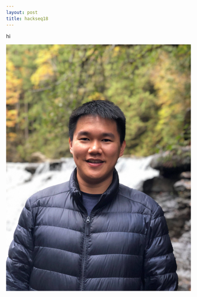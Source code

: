 ```yaml
---
layout: post
title: hackseq18
---
```


hi

![zy](https://github.com/ZhiYuh/zhiyuh.github.io/blob/master/_posts/1.jpg?raw=true)

